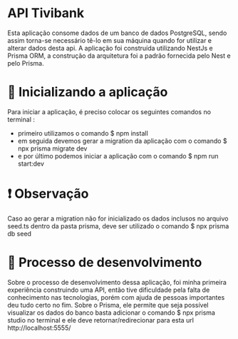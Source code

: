 # API Tivibank
Esta aplicação consome dados de um banco de dados PostgreSQL, sendo assim torna-se necessário tê-lo em sua máquina quando for utilizar e alterar dados desta api. 
A aplicação foi construída utilizando NestJs e Prisma ORM, a construção da arquitetura foi a padrão fornecida pelo Nest e pelo Prisma. 

# 🐞 Inicializando a aplicação
Para iniciar a aplicação, é preciso colocar os seguintes comandos no terminal :
- primeiro utilizamos o comando $ npm install 
- em seguida devemos gerar a migration da aplicação com o comando $ npx prisma migrate dev
- e por último podemos iniciar a aplicação com o comando $ npm run start:dev

# ❗ Observação 
Caso ao gerar a migration não for inicializado os dados inclusos no arquivo seed.ts dentro da pasta prisma, deve ser utilizado o comando $ npx prisma db seed 

# 🌱 Processo de desenvolvimento
Sobre o processo de desenvolvimento dessa aplicação, foi minha primeira experiência construindo uma API, então tive dificuldade pela falta de conhecimento nas tecnologias, porém com ajuda de pessoas importantes deu tudo certo no fim.
Sobre o Prisma, ele permite que seja possível visualizar os dados do banco basta adicionar o comando $ npx prisma studio no terminal e ele deve retornar/redirecionar para esta url http://localhost:5555/


